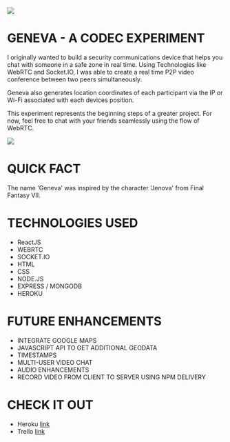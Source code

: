 <img src="https://i.imgur.com/QTbFQUl.png">

# GENEVA - A CODEC EXPERIMENT

I originally wanted to build a security communications device that helps you chat with someone in a safe zone in real time. Using Technologies like WebRTC and Socket.IO, I was able to create a real time P2P video conference between two peers simultaneously.

Geneva also generates location coordinates of each participant via the IP or Wi-Fi associated with each devices position.

This experiment represents the beginning steps of a greater project. For now, feel free to chat with your friends seamlessly using the flow of WebRTC.

<img src="https://i.imgur.com/69bLU1I.png" align="center">

# QUICK FACT
The name 'Geneva' was inspired by the character 'Jenova' from Final Fantasy VII.



# TECHNOLOGIES USED
* ReactJS
* WEBRTC
* SOCKET.IO
* HTML
* CSS
* NODE.JS
* EXPRESS / MONGODB
* HEROKU


# FUTURE ENHANCEMENTS
* INTEGRATE GOOGLE MAPS 
* JAVASCRIPT API TO GET ADDITIONAL GEODATA
* TIMESTAMPS
* MULTI-USER VIDEO CHAT
* AUDIO ENHANCEMENTS
* RECORD VIDEO FROM CLIENT TO SERVER USING NPM DELIVERY


# CHECK IT OUT
* Heroku [link](https://genevaproject.herokuapp.com)
* Trello [link](https://trello.com/b/CoDHtufr/geneva)